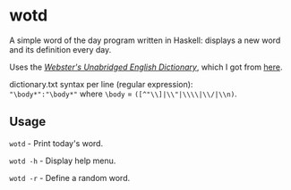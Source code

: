 # wotd
A simple word of the day program written in Haskell: displays a new word and its 
definition every day.

Uses the
[_Webster's Unabridged English Dictionary_](https://www.gutenberg.org/ebooks/29765), 
which I got from
[here](https://github.com/matthewreagan/WebstersEnglishDictionary).

dictionary.txt syntax per line (regular expression):\
`"\body*":"\body*"` where `\body` = `([^"\\]|\\"|\\\\|\\/|\\n)`.

## Usage
`wotd` - Print today's word.

`wotd -h` - Display help menu.

`wotd -r` - Define a random word.

